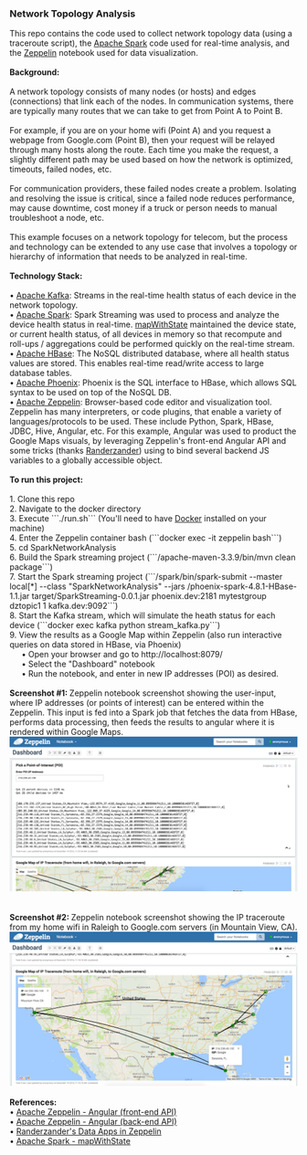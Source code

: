 <h3>Network Topology Analysis</h3>
This repo contains the code used to collect network topology data (using a traceroute script), the <a href="http://spark.apache.org/">Apache Spark</a> code used for real-time analysis, and the <a href="https://zeppelin.apache.org/">Zeppelin</a> notebook used for data visualization.
<br>
<br><b>Background:</b>
<br>
<br>A network topology consists of many nodes (or hosts) and edges (connections) that link each of the nodes. In communication systems, there are typically many routes that we can take to get from Point A to Point B. 
<br>
<br>For example, if you are on your home wifi (Point A) and you request a webpage from Google.com (Point B), then your request will be relayed through many hosts along the route. Each time you make the request, a slightly different path may be used based on how the network is optimized, timeouts, failed nodes, etc. 
<br>
<br>For communication providers, these failed nodes create a problem. Isolating and resolving the issue is critical, since a failed node reduces performance, may cause downtime, cost money if a truck or person needs to manual troubleshoot a node, etc.
<br>
<br>This example focuses on a network topology for telecom, but the process and technology can be extended to any use case that involves a topology or hierarchy of information that needs to be analyzed in real-time.
<br>
<br><b>Technology Stack:</b>
<br>
<br>&bull; <a href="https://kafka.apache.org/">Apache Kafka</a>: Streams in the real-time health status of each device in the network topology.
<br>&bull; <a href="http://spark.apache.org/">Apache Spark</a>: Spark Streaming was used to process and analyze the device health status in real-time. <a href="https://databricks.com/blog/2016/02/01/faster-stateful-stream-processing-in-apache-spark-streaming.html">mapWithState</a> maintained the device state, or current health status, of all devices in memory so that recompute and roll-ups / aggregations could be performed quickly on the real-time stream. 
<br>&bull; <a href="https://hbase.apache.org/">Apache HBase</a>: The NoSQL distributed database, where all health status values are stored. This enables real-time read/write access to large database tables. 
<br>&bull; <a href="https://phoenix.apache.org/">Apache Phoenix</a>: Phoenix is the SQL interface to HBase, which allows SQL syntax to be used on top of the NoSQL DB.
<br>&bull; <a href="https://zeppelin.apache.org/">Apache Zeppelin</a>: Browser-based code editor and visualization tool. Zeppelin has many interpreters, or code plugins, that enable a variety of languages/protocols to be used. These include Python, Spark, HBase, JDBC, Hive, Angular, etc. For this example, Angular was used to product the Google Maps visuals, by leveraging Zeppelin's front-end Angular API and some tricks (thanks <a href="http://randerzander.github.io/#?post=data-apps.md">Randerzander</a>) using to bind several backend JS variables to a globally accessible object.
<br>
<br><b>To run this project:</b>
<br>
<br>1. Clone this repo
<br>2. Navigate to the docker directory
<br>3. Execute ```./run.sh``` (You'll need to have <a href="https://www.docker.com/">Docker</a> installed on your machine)
<br>4. Enter the Zeppelin container bash (```docker exec -it zeppelin bash```)
<br>5. cd SparkNetworkAnalysis
<br>6. Build the Spark streaming project (```/apache-maven-3.3.9/bin/mvn clean package```)
<br>7. Start the Spark streaming project (```/spark/bin/spark-submit --master local[*] --class "SparkNetworkAnalysis" --jars /phoenix-spark-4.8.1-HBase-1.1.jar target/SparkStreaming-0.0.1.jar phoenix.dev:2181 mytestgroup dztopic1 1 kafka.dev:9092```)
<br>8. Start the Kafka stream, which will simulate the heath status for each device (```docker exec kafka python stream_kafka.py```)
<br>9. View the results as a Google Map within Zeppelin (also run interactive queries on data stored in HBase, via Phoenix)
<br>&ensp;&ensp;&ensp;&bull; Open your browser and go to http://localhost:8079/
<br>&ensp;&ensp;&ensp;&bull; Select the "Dashboard" notebook
<br>&ensp;&ensp;&ensp;&bull; Run the notebook, and enter in new IP addresses (POI) as desired.
<br>
<br><b>Screenshot #1: </b>Zeppelin notebook screenshot showing the user-input, where IP addresses (or points of interest) can be entered within the Zeppelin. This input is fed into a Spark job that fetches the data from HBase, performs data processing, then feeds the results to angular where it is rendered within Google Maps.
<br><img src="images/zeppelin_screenshot1.png" class="inline"/>
<br>
<br>
<br><b>Screenshot #2: </b>Zeppelin notebook screenshot showing the IP traceroute from my home wifi in Raleigh to Google.com servers (in Mountain View, CA). 
<br><img src="images/zeppelin_screenshot2.png" class="inline"/>
<br>
<br><b>References:</b>
<br>&bull; <a href="http://zeppelin.apache.org/docs/latest/displaysystem/front-end-angular.html">Apache Zeppelin - Angular (front-end API)</a>
<br>&bull; <a href="http://zeppelin.apache.org/docs/latest/displaysystem/back-end-angular.html">Apache Zeppelin - Angular (back-end API)</a>
<br>&bull; <a href="http://randerzander.github.io/#?post=data-apps.md">Randerzander's Data Apps in Zeppelin</a>
<br>&bull; <a href="https://databricks.com/blog/2016/02/01/faster-stateful-stream-processing-in-apache-spark-streaming.html">Apache Spark - mapWithState</a>
